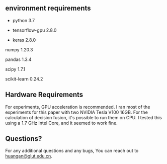 ## environment requirements
+ python          3.7 

+ tensorflow-gpu  2.8.0 

+ keras           2.8.0

numpy           1.20.3

pandas          1.3.4

scipy           1.7.1

scikit-learn    0.24.2

## Hardware Requirements
For experiments, GPU acceleration is recommended. I ran most of the experiments for this paper with two NVIDIA Tesla V100 16GB.
For the calculation of decision fusion, it's possible to run them on CPU. I tested this using a 1.7 GHz Intel Core, and it seemed to work fine. 

## Questions?
For any additional questions and any bugs, You can reach out to huangan@glut.edu.cn.
